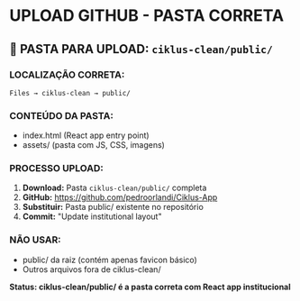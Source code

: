 # UPLOAD GITHUB - PASTA CORRETA

## 📁 PASTA PARA UPLOAD: `ciklus-clean/public/`

### **LOCALIZAÇÃO CORRETA:**
```
Files → ciklus-clean → public/
```

### **CONTEÚDO DA PASTA:**
- index.html (React app entry point)
- assets/ (pasta com JS, CSS, imagens)

### **PROCESSO UPLOAD:**
1. **Download:** Pasta `ciklus-clean/public/` completa
2. **GitHub:** https://github.com/pedroorlandi/Ciklus-App
3. **Substituir:** Pasta public/ existente no repositório
4. **Commit:** "Update institutional layout"

### **NÃO USAR:**
- public/ da raiz (contém apenas favicon básico)
- Outros arquivos fora de ciklus-clean/

**Status: ciklus-clean/public/ é a pasta correta com React app institucional**